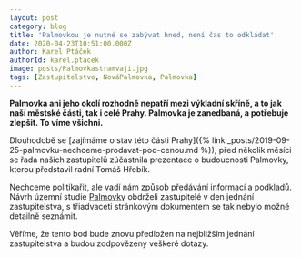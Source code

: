 ```yaml
---
layout: post
category: blog
title: 'Palmovkou je nutné se zabývat hned, není čas to odkládat'
date: 2020-04-23T10:51:00.000Z
author: Karel Ptáček
authorId: karel.ptacek
image: posts/Palmovkastramvaji.jpg
tags: [Zastupitelstvo, NováPalmovka, Palmovka]
---
```


**Palmovka ani jeho okolí rozhodně nepatří mezi výkladní skříně, a to jak naší městské části, tak i celé Prahy. Palmovka je zanedbaná, a potřebuje zlepšit. To víme všichni.**

Dlouhodobě se [zajímáme o stav této části Prahy]({% link _posts/2019-09-25-palmovku-nechceme-prodavat-pod-cenou.md %}), před několik měsíci se řada našich zastupitelů zúčastnila prezentace o budoucnosti Palmovky, kterou představil radní Tomáš Hřebík.

Nechceme politikařit, ale vadí nám způsob předávání informací a podkladů. Návrh územní studie [Palmovky](https://www.palmovkated.cz/) obdrželi zastupitelé v den jednání zastupitelstva, s třiadvaceti stránkovým dokumentem se tak nebylo možné detailně seznámit.

Věříme, že tento bod bude znovu předložen na nejbližším jednání zastupitelstva a budou zodpovězeny veškeré dotazy.
